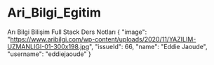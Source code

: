 # Ari_Bilgi_Egitim
Arı Bilgi Bilişim Full Stack Ders Notları
{
  "image": "https://www.aribilgi.com/wp-content/uploads/2020/11/YAZILIM-UZMANLIGI-01-300x198.jpg",
  "issueId": 66,
  "name": "Eddie Jaoude",
  "username": "eddiejaoude"
}

